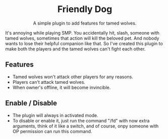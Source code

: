 <h1 align=center>Friendly Dog</h1>
<p align=center>A simple plugin to add features for tamed wolves.</p>

It's annoying while playing SMP. You accidentally hit, slash, someone with tamed wolves, sometimes that action will kill the beloved pet. And nobody wants to lose their helpful companion like that.
So I've created this plugin to make both the players and the tamed wolves can't fight each other.

## Features
- Tamed wolves won't attack other players for any reasons.
- Players can't attack tamed wolves.
- When owner's offline, it will become invincible.

## Enable / Disable
- The plugin will always in activated mode.
- To disable or enable it, just run the command "/fd" with now extra arguments, think of it like a switch, and of course, onpy someone with OP permission can run this command.
